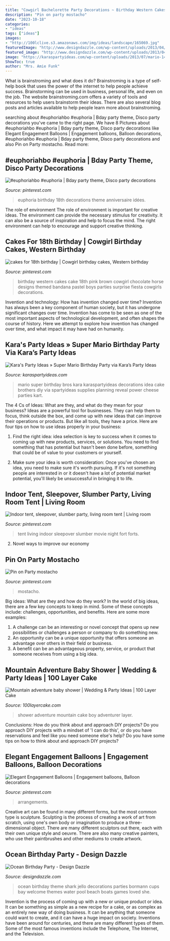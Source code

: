 ```yaml
---
title: "Cowgirl Bachelorette Party Decorations ~ Birthday Western Cakes Cake 18th Pink Brown Cowgirl Chocolate Horse Designs Themed Bandana Pastel Boys Parties Surprise Fiesta Cowgirls Decorations"
description: "Pin on party mostacho"
date: "2023-10-18"
categories:
- "ideas"
tags: ["ideas"]
images:
- "http://100lclive.s3.amazonaws.com/img/ideas/landscape/165069.jpg"
featuredImage: "http://www.designdazzle.com/wp-content/uploads/2013/04/IMG_2210.jpg"
featured_image: "http://www.designdazzle.com/wp-content/uploads/2013/04/IMG_2210.jpg"
image: "https://karaspartyideas.com/wp-content/uploads/2013/07/mario-14.jpg"
ShowToc: true
author: "Mrs. Amie Funk"
---
```



What is brainstroming and what does it do?
Brainstroming is a type of self-help book that uses the power of the internet to help people achieve success. Brainstorming can be used in business, personal life, and even on the job. The website brainstroming.com offers a variety of tools and resources to help users brainstorm their ideas. There are also several blog posts and articles available to help people learn more about brainstroming.

	

		
searching about #euphoriahbo #euphoria | Bday party theme, Disco party decorations you've came to the right page. We have 8 Pictures about #euphoriahbo #euphoria | Bday party theme, Disco party decorations like Elegant Engagement Balloons | Engagement balloons, Balloon decorations, #euphoriahbo #euphoria | Bday party theme, Disco party decorations and also Pin on Party mostacho. Read more:
		
    
## #euphoriahbo #euphoria | Bday Party Theme, Disco Party Decorations

<img loading=lazy src="https://i.pinimg.com/736x/7f/94/ae/7f94ae11593ac6fc8c3593a698f57c0f.jpg" onerror="this.onerror=null;this.src='https://tse3.mm.bing.net/th?id=OIP.lH467uifDi7SBTkgDeO1ygHaE0&amp;pid=15.1';" alt="#euphoriahbo #euphoria | Bday party theme, Disco party decorations">

_Source: pinterest.com_

>euphoria birthday 18th decorations theme anniversaire idées. 

	

The role of environment
The role of environment is important for creative ideas. The environment can provide the necessary stimulus for creativity. It can also be a source of inspiration and help to focus the mind. The right environment can help to encourage and support creative thinking.

    
## Cakes For 18th Birthday | Cowgirl Birthday Cakes, Western Birthday

<img loading=lazy src="https://i.pinimg.com/736x/67/cb/c3/67cbc33345caee27e5b52bd2d556608f--th-birthday-party-birthday-cakes-for-girls.jpg" onerror="this.onerror=null;this.src='https://tse4.mm.bing.net/th?id=OIP.BJPhFpcfVobHRi31N4tuiAHaJ3&amp;pid=15.1';" alt="cakes for 18th birthday | Cowgirl birthday cakes, Western birthday">

_Source: pinterest.com_

>birthday western cakes cake 18th pink brown cowgirl chocolate horse designs themed bandana pastel boys parties surprise fiesta cowgirls decorations. 

	

Invention and technology: How has invention changed over time?
Invention has always been a key component of human society, but it has undergone significant changes over time. Invention has come to be seen as one of the most important aspects of technological development, and often shapes the course of history. Here we attempt to explore how invention has changed over time, and what impact it may have had on humanity.

    
## Kara&#039;s Party Ideas » Super Mario Birthday Party Via Kara’s Party Ideas

<img loading=lazy src="https://karaspartyideas.com/wp-content/uploads/2013/07/mario-14.jpg" onerror="this.onerror=null;this.src='https://tse1.mm.bing.net/th?id=OIP.5tyPoe5T1hMpxsuSMo0lYgHaLM&amp;pid=15.1';" alt="Kara&#039;s Party Ideas » Super Mario Birthday Party via Kara’s Party Ideas">

_Source: karaspartyideas.com_

>mario super birthday bros kara karaspartyideas decorations idea cake brothers diy via spartyideas supplies planning reveal power cheese parties kart. 

	

The 4 Cs of Ideas: What are they, and what do they mean for your business?
Ideas are a powerful tool for businesses. They can help them to focus, think outside the box, and come up with new ideas that can improve their operations or products. But like all tools, they have a price. Here are four tips on how to use ideas properly in your business:
1. Find the right idea: idea selection is key to success when it comes to coming up with new products, services, or solutions. You need to find something that has potential but hasn't been done before, something that could be of value to your customers or yourself.

2. Make sure your idea is worth consideration: Once you've chosen an idea, you need to make sure it's worth pursuing. If it's not something people are interested in or it doesn't have a lot of potential market potential, you'll likely be unsuccessful in bringing it to life.

    
## Indoor Tent, Sleepover, Slumber Party, Living Room Tent | Living Room

<img loading=lazy src="https://i.pinimg.com/736x/08/e4/23/08e42377d81a5e4d924099d05169c301.jpg" onerror="this.onerror=null;this.src='https://tse2.mm.bing.net/th?id=OIP.XcLKv09QAhzmkCQcLRs2oQHaEK&amp;pid=15.1';" alt="Indoor tent, sleepover, slumber party, living room tent | Living room">

_Source: pinterest.com_

>tent living indoor sleepover slumber movie night fort forts. 

	

2. Novel ways to improve our economy

    
## Pin On Party Mostacho

<img loading=lazy src="https://i.pinimg.com/736x/c7/a3/86/c7a38654362b928ef8b6bbfca59112de--party.jpg" onerror="this.onerror=null;this.src='https://tse3.mm.bing.net/th?id=OIP.COiTUiPJAjzSLTtxluji9wHaLG&amp;pid=15.1';" alt="Pin on Party mostacho">

_Source: pinterest.com_

>mostacho. 

	

Big ideas: What are they and how do they work?
In the world of big ideas, there are a few key concepts to keep in mind. Some of these concepts include: challenges, opportunities, and benefits. Here are some more examples:
1. A challenge can be an interesting or novel concept that opens up new possibilities or challenges a person or company to do something new. 
2. An opportunity can be a unique opportunity that offers someone an advantage over others in their field or business. 
3. A benefit can be an advantageous property, service, or product that someone receives from using a big idea.

    
## Mountain Adventure Baby Shower | Wedding &amp; Party Ideas | 100 Layer Cake

<img loading=lazy src="http://100lclive.s3.amazonaws.com/img/ideas/landscape/165069.jpg" onerror="this.onerror=null;this.src='https://tse2.mm.bing.net/th?id=OIP.QpmNrQZpuPUcsf1Oc8QN9AHaLH&amp;pid=15.1';" alt="Mountain adventure baby shower | Wedding &amp; Party Ideas | 100 Layer Cake">

_Source: 100layercake.com_

>shower adventure mountain cake boy adventurer layer. 

	

Conclusions: How do you think about and approach DIY projects?
Do you approach DIY projects with a mindset of 'I can do this', or do you have reservations and feel like you need someone else's help? Do you have some tips on how to think about and approach DIY projects?

    
## Elegant Engagement Balloons | Engagement Balloons, Balloon Decorations

<img loading=lazy src="https://i.pinimg.com/736x/17/47/6a/17476a9ea0fc020ea56e5993094e3116.jpg" onerror="this.onerror=null;this.src='https://tse4.mm.bing.net/th?id=OIP.ZqmU4DUWtT2DipZTGDV5cAHaVV&amp;pid=15.1';" alt="Elegant Engagement Balloons | Engagement balloons, Balloon decorations">

_Source: pinterest.com_

>arrangements. 

	

Creative art can be found in many different forms, but the most common type is sculpture. Sculpting is the process of creating a work of art from scratch, using one's own body or imagination to produce a three-dimensional object. There are many different sculptors out there, each with their own unique style and oeuvre. There are also many creative painters, who use their paintbrushes and other mediums to create artwork.

    
## Ocean Birthday Party - Design Dazzle

<img loading=lazy src="http://www.designdazzle.com/wp-content/uploads/2013/04/IMG_2210.jpg" onerror="this.onerror=null;this.src='https://tse2.mm.bing.net/th?id=OIP.fzvScwqvSHd1wkIhuq4QkQHaJ4&amp;pid=15.1';" alt="Ocean Birthday Party - Design Dazzle">

_Source: designdazzle.com_

>ocean birthday theme shark jello decorations parties bormann cups bay welcome themes water pool beach boats games loved she. 

	

Invention is the process of coming up with a new or unique product or idea. It can be something as simple as a new recipe for a cake, or as complex as an entirely new way of doing business. It can be anything that someone could want to create, and it can have a huge impact on society. Inventions have been around for centuries, and there are many different types of them. Some of the most famous inventions include the Telephone, The Internet, and the Television.

